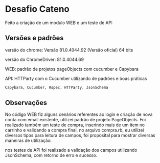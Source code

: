 # Desafio Cateno

Feito a criação de um modulo WEB e um teste de API

## Versões e padrões

versão do chrome: Versão 81.0.4044.92 (Versão oficial) 64 bits

versão do ChromeDriver:  81.0.4044.69

WEB: padrão de projetos pageObjects com cucumber e Capybara

API: HTTParty com o Cucumber utilizando de padrões e boas práticas

```bash
Capybara, Cucumber, Rspec, HTTParty, JsonSchema
```

## Observações

No código WEB fiz alguns cenários referentes ao login e criação de nova conta com email existente, utilizei padrão de projeto PageObjects. Foi realizado também um teste de compra, inserindo mais de um item no carrinho e validando a compra final, no arquivo compra.rb, eu utilizei diversos tipos para leitura de campos, foi proposital para mostrar diversas maneiras de utilização.

nos testes de API foi realizado a validação dos campos utilizando JsonSchema, com retorno de erro e sucesso.

